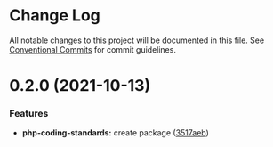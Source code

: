 # Change Log

All notable changes to this project will be documented in this file.
See [Conventional Commits](https://conventionalcommits.org) for commit guidelines.

# 0.2.0 (2021-10-13)


### Features

* **php-coding-standards:** create package ([3517aeb](https://github.com/itcig/php-coding-standards/commit/3517aebee3e2447d328568414cdd2ed82e57aaa8))
